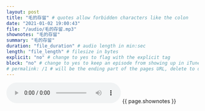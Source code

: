 ```yaml
---
layout: post
title: "毛的存留" # quotes allow forbidden characters like the colon
date: "2021-01-02 19:00:43"
file: "/audio/毛的存留.mp3"
shownotes: "毛的存留"
summary: "毛的存留"
duration: "file_duration" # audio length in min:sec
length: "file_length" # filesize in bytes
explicit: "no" # change to yes to flag with the explicit tag
block: "no" # change to yes to keep an episode from showing up in iTunes
# permalink: /1 # will be the ending part of the pages URL, delete to default to the title
---
```


<audio controls>
<source src="{{site.url}}{{site.baseurl}}{{ page.file }}" type="audio/x-mp3">
Your browser does not support the audio element.
</audio>
{{ page.shownotes }}
